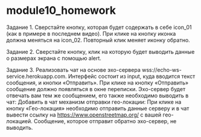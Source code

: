 # module10_homework

Задание 1.
Сверстайте кнопку, которая будет содержать в себе icon_01 (как в примере в последнем видео). При клике на кнопку иконка должна меняться на icon_02. 
Повторный клик меняет иконку обратно.

Задание 2.
Сверстайте кнопку, клик на которую будет выводить данные о размерах экрана с помощью alert. 

Задание 3.
Реализовать чат на основе эхо-сервера wss://echo-ws-service.herokuapp.com. 
Интерфейс состоит из input, куда вводится текст сообщения, и кнопки «Отправить».
При клике на кнопку «Отправить» сообщение должно появляться в окне переписки.
Эхо-сервер будет отвечать вам тем же сообщением, его также необходимо выводить в чат:
Добавить в чат механизм отправки гео-локации:
При клике на кнопку «Гео-локация» необходимо отправить данные серверу и в чат вывести ссылку на https://www.openstreetmap.org/ с вашей гео-локацией. 
Сообщение, которое отправит обратно эхо-сервер, не выводить.
